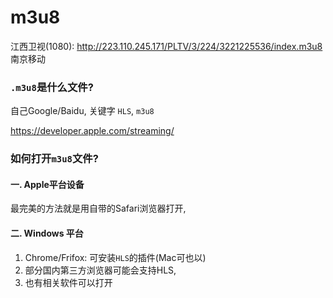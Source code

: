 # m3u8


 江西卫视(1080): http://223.110.245.171/PLTV/3/224/3221225536/index.m3u8 南京移动

### `.m3u8`是什么文件?

自己Google/Baidu, 关键字 `HLS`, `m3u8`

https://developer.apple.com/streaming/



### 如何打开`m3u8`文件?

#### 一. Apple平台设备

最完美的方法就是用自带的Safari浏览器打开,

#### 二. Windows 平台

1. Chrome/Frifox: 可安装`HLS`的插件(Mac可也以)
2. 部分国内第三方浏览器可能会支持HLS, 
3. 也有相关软件可以打开